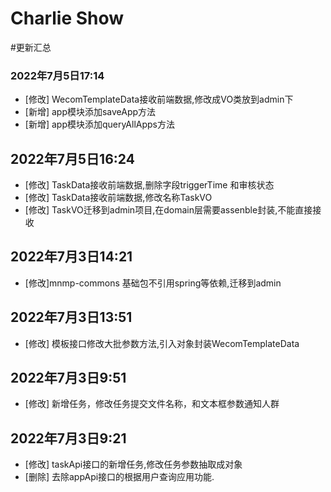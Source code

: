 # Charlie Show
#更新汇总
### 2022年7月5日17:14
- [修改] WecomTemplateData接收前端数据,修改成VO类放到admin下
- [新增] app模块添加saveApp方法
- [新增] app模块添加queryAllApps方法
## 2022年7月5日16:24
- [修改] TaskData接收前端数据,删除字段triggerTime 和审核状态
- [修改] TaskData接收前端数据,修改名称TaskVO
- [修改] TaskVO迁移到admin项目,在domain层需要assenble封装,不能直接接收
## 2022年7月3日14:21
- [修改]mnmp-commons 基础包不引用spring等依赖,迁移到admin
## 2022年7月3日13:51
- [修改] 模板接口修改大批参数方法,引入对象封装WecomTemplateData
## 2022年7月3日9:51
- [修改] 新增任务，修改任务提交文件名称，和文本框参数通知人群
## 2022年7月3日9:21
- [修改] taskApi接口的新增任务,修改任务参数抽取成对象
- [删除] 去除appApi接口的根据用户查询应用功能.
